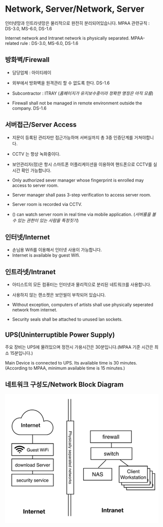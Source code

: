 # Network, Server/Network, Server
인터넷망과 인트라넷망은 물리적으로 완전히 분리되어있습니다.
MPAA 관련규칙 : DS-3.0, MS-6.0, DS-1.6

Internet network and Intranet network is physically separated.
MPAA-related rule : DS-3.0, MS-6.0, DS-1.6

## 방화벽/Firewall
- 담당업체 : 아이티레이
- 외부에서 방화벽을 원격관리 할 수 없도록 한다. DS-1.6

- Subcontractor : ITRAY (*홈페이지가 유지보수중이라 정확한 명칭은 아직 모름*)
- Firewall shall not be managed in remote environment outside the company. DS-1.6

## 서버접근/Server Access
- 지문이 등록된 관리자만 접근가능하며 서버실까지 총 3중 인증단계를 거쳐야합니다.
- CCTV 는 항상 녹화중이다.
- 보안관리자(정)은 항시 스마트폰 어플리케이션을 이용하여 핸드폰으로 CCTV를 실시간 확인 가능합니다.

- Only authorized sever manager whose fingerprint is enrolled may access to server room.
- Server manager shall pass 3-step verification to access server room.
- Server room is recorded via CCTV.
- () can watch server room in real time via mobile application.
(*서버룸을 볼 수 있는 권한이 있는 사람을 특정짓기*)

## 인터넷/Internet
- 손님용 Wifi를 이용해서 인터넷 사용이 가능합니다.
- Internet is available by guest Wifi.

## 인트라넷/Intranet
- 아티스트의 모든 컴퓨터는 인터넷과 물리적으로 분리된 네트워크를 사용합니다.
- 사용하지 않는 랜소켓은 보안씰이 부착되어 있습니다.

- Without exception, computers of artists shall use physically seperated network from internet.
- Security seals shall be attached to unused lan sockets.

## UPS(Uninterruptible Power Supply)
주요 장비는 UPS에 물려있으며 정전시 가용시간은 30분입니다.(MPAA 기준 시간은 최소 15분입니다.)

Main Device is connected to UPS. Its available time is 30 minutes.(According to MPAA, minimum available time is 15 minutes.)

## 네트워크 구성도/Network Block Diagram
![network](../figures/network.png)
